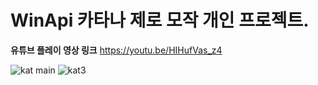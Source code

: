 # WinApi 카타나 제로 모작 개인 프로젝트.

**유튜브 플레이 영상 링크**
https://youtu.be/HIHufVas_z4

![kat main](https://user-images.githubusercontent.com/98932716/219327340-fe2bafbb-1b59-4dfb-a79d-647df399f031.png)
![kat3](https://user-images.githubusercontent.com/98932716/219327368-e0cbf0c3-a07a-4eae-a1f7-779cc1381efd.png)
